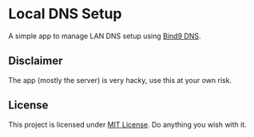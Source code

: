 # Local DNS Setup

A simple app to manage LAN DNS setup using [Bind9 DNS](https://www.isc.org/bind/).

## Disclaimer

The app (mostly the server) is very hacky, use this at your own risk. 

## License

This project is licensed under [MIT License](https://github.com/frankhart2018/local-dns-setup/blob/master/LICENSE). Do anything you wish with it. 